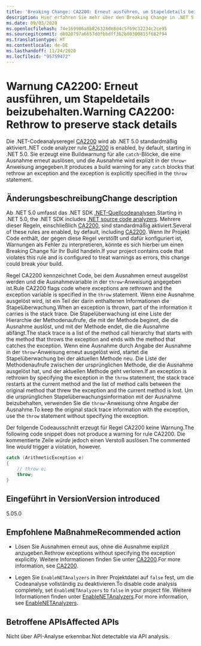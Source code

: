 ```yaml
---
title: 'Breaking Change: CA2200: Erneut ausführen, um Stapeldetails beizubehalten.'
description: Hier erfahren Sie mehr über den Breaking Change in .NET 5.0, der durch die Aktivierung der Codeanalyseregel „CA2200“ ausgelöst wird.
ms.date: 09/03/2020
ms.openlocfilehash: 74e169906a8b826328de8d4c5f69c32234c2ce95
ms.sourcegitcommit: d8020797a6657d0fbbdff362b80300815f682f94
ms.translationtype: HT
ms.contentlocale: de-DE
ms.lasthandoff: 11/24/2020
ms.locfileid: "95759472"
---
```

# <a name="warning-ca2200-rethrow-to-preserve-stack-details"></a><span data-ttu-id="f63be-103">Warnung CA2200: Erneut ausführen, um Stapeldetails beizubehalten.</span><span class="sxs-lookup"><span data-stu-id="f63be-103">Warning CA2200: Rethrow to preserve stack details</span></span>

<span data-ttu-id="f63be-104">Die .NET-Codeanalyseregel [CA2200](/visualstudio/code-quality/ca2200) wird ab .NET 5.0 standardmäßig aktiviert.</span><span class="sxs-lookup"><span data-stu-id="f63be-104">.NET code analyzer rule [CA2200](/visualstudio/code-quality/ca2200) is enabled, by default, starting in .NET 5.0.</span></span> <span data-ttu-id="f63be-105">Sie erzeugt eine Buildwarnung für alle `catch`-Blöcke, die eine Ausnahme erneut auslösen, und die Ausnahme wird explizit in der `throw`-Anweisung angegeben.</span><span class="sxs-lookup"><span data-stu-id="f63be-105">It produces a build warning for any `catch` blocks that rethrow an exception and the exception is explicitly specified in the `throw` statement.</span></span>

## <a name="change-description"></a><span data-ttu-id="f63be-106">Änderungsbeschreibung</span><span class="sxs-lookup"><span data-stu-id="f63be-106">Change description</span></span>

<span data-ttu-id="f63be-107">Ab .NET 5.0 umfasst das .NET SDK [.NET-Quellcodeanalysen](../../../../fundamentals/code-analysis/overview.md).</span><span class="sxs-lookup"><span data-stu-id="f63be-107">Starting in .NET 5.0, the .NET SDK includes [.NET source code analyzers](../../../../fundamentals/code-analysis/overview.md).</span></span> <span data-ttu-id="f63be-108">Mehrere dieser Regeln, einschließlich [CA2200](/visualstudio/code-quality/ca2200), sind standardmäßig aktiviert.</span><span class="sxs-lookup"><span data-stu-id="f63be-108">Several of these rules are enabled, by default, including [CA2200](/visualstudio/code-quality/ca2200).</span></span> <span data-ttu-id="f63be-109">Wenn Ihr Projekt Code enthält, der gegen diese Regel verstößt und dafür konfiguriert ist, Warnungen als Fehler zu interpretieren, könnte es sich hierbei um einen Breaking Change für Ihr Build handeln.</span><span class="sxs-lookup"><span data-stu-id="f63be-109">If your project contains code that violates this rule and is configured to treat warnings as errors, this change could break your build.</span></span>

<span data-ttu-id="f63be-110">Regel CA2200 kennzeichnet Code, bei dem Ausnahmen erneut ausgelöst werden und die Ausnahmevariable in der `throw`-Anweisung angegeben ist.</span><span class="sxs-lookup"><span data-stu-id="f63be-110">Rule CA2200 flags code where exceptions are rethrown and the exception variable is specified in the `throw` statement.</span></span> <span data-ttu-id="f63be-111">Wenn eine Ausnahme ausgelöst wird, ist ein Teil der darin enthaltenen Informationen die Stapelüberwachung.</span><span class="sxs-lookup"><span data-stu-id="f63be-111">When an exception is thrown, part of the information it carries is the stack trace.</span></span> <span data-ttu-id="f63be-112">Die Stapelüberwachung ist eine Liste der Hierarchie der Methodenaufrufe, die mit der Methode beginnt, die die Ausnahme auslöst, und mit der Methode endet, die die Ausnahme abfängt.</span><span class="sxs-lookup"><span data-stu-id="f63be-112">The stack trace is a list of the method call hierarchy that starts with the method that throws the exception and ends with the method that catches the exception.</span></span> <span data-ttu-id="f63be-113">Wenn eine Ausnahme durch Angabe der Ausnahme in der `throw`-Anweisung erneut ausgelöst wird, startet die Stapelüberwachung bei der aktuellen Methode neu. Die Liste der Methodenaufrufe zwischen der ursprünglichen Methode, die die Ausnahme ausgelöst hat, und der aktuellen Methode geht verloren.</span><span class="sxs-lookup"><span data-stu-id="f63be-113">If an exception is rethrown by specifying the exception in the `throw` statement, the stack trace restarts at the current method and the list of method calls between the original method that threw the exception and the current method is lost.</span></span> <span data-ttu-id="f63be-114">Um die ursprünglichen Stapelüberwachungsinformation mit der Ausnahme beizubehalten, verwenden Sie die `throw`-Anweisung ohne Angabe der Ausnahme.</span><span class="sxs-lookup"><span data-stu-id="f63be-114">To keep the original stack trace information with the exception, use the `throw` statement without specifying the exception.</span></span>

<span data-ttu-id="f63be-115">Der folgende Codeausschnitt erzeugt für Regel CA2200 keine Warnung.</span><span class="sxs-lookup"><span data-stu-id="f63be-115">The following code snippet does not produce a warning for rule CA2200.</span></span> <span data-ttu-id="f63be-116">Die kommentierte Zeile *würde* jedoch einen Verstoß auslösen.</span><span class="sxs-lookup"><span data-stu-id="f63be-116">The commented line *would* trigger a violation, however.</span></span>

```csharp
catch (ArithmeticException e)
{
    // throw e;
    throw;
}
```

## <a name="version-introduced"></a><span data-ttu-id="f63be-117">Eingeführt in Version</span><span class="sxs-lookup"><span data-stu-id="f63be-117">Version introduced</span></span>

<span data-ttu-id="f63be-118">5.0</span><span class="sxs-lookup"><span data-stu-id="f63be-118">5.0</span></span>

## <a name="recommended-action"></a><span data-ttu-id="f63be-119">Empfohlene Maßnahme</span><span class="sxs-lookup"><span data-stu-id="f63be-119">Recommended action</span></span>

- <span data-ttu-id="f63be-120">Lösen Sie Ausnahmen erneut aus, ohne die Ausnahme explizit anzugeben.</span><span class="sxs-lookup"><span data-stu-id="f63be-120">Rethrow exceptions without specifying the exception explicitly.</span></span> <span data-ttu-id="f63be-121">Weitere Informationen finden Sie unter [CA2200](/visualstudio/code-quality/ca2200).</span><span class="sxs-lookup"><span data-stu-id="f63be-121">For more information, see [CA2200](/visualstudio/code-quality/ca2200).</span></span>

- <span data-ttu-id="f63be-122">Legen Sie `EnableNETAnalyzers` in Ihrer Projektdatei auf `false` fest, um die Codeanalyse vollständig zu deaktivieren.</span><span class="sxs-lookup"><span data-stu-id="f63be-122">To disable code analysis completely, set `EnableNETAnalyzers` to `false` in your project file.</span></span> <span data-ttu-id="f63be-123">Weitere Informationen finden unter [EnableNETAnalyzers](../../../project-sdk/msbuild-props.md#enablenetanalyzers).</span><span class="sxs-lookup"><span data-stu-id="f63be-123">For more information, see [EnableNETAnalyzers](../../../project-sdk/msbuild-props.md#enablenetanalyzers).</span></span>

## <a name="affected-apis"></a><span data-ttu-id="f63be-124">Betroffene APIs</span><span class="sxs-lookup"><span data-stu-id="f63be-124">Affected APIs</span></span>

<span data-ttu-id="f63be-125">Nicht über API-Analyse erkennbar.</span><span class="sxs-lookup"><span data-stu-id="f63be-125">Not detectable via API analysis.</span></span>

<!--

### Affected APIs

Not detectable via API analysis.

### Category

Code analysis

-->
